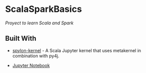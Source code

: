 # ScalaSparkBasics

_Proyect to learn Scala and Spark_

## Built With

* [spylon-kernel](https://github.com/Valassis-Digital-Media/spylon-kernel) - A Scala Jupyter kernel that uses metakernel in combination with py4j.

* [Jupyter Notebook](https://jupyter.org/)
